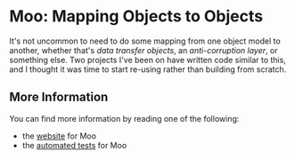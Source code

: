 # Moo: Mapping Objects to Objects

It's not uncommon to need to do some mapping from one object model to another, whether that's
_data transfer objects_, an _anti-corruption layer_, or something else.  Two projects I've been on
have written code similar to this, and I thought it was time to start re-using rather than
building from scratch.

## More Information

You can find more information by reading one of the following:
* the [website](http://geoffreywiseman.github.com/Moo) for Moo
* the [automated tests](http://github.com/geoffreywiseman/Moo/tree/master/src/test/java/com/codiform/moo/) for Moo 

